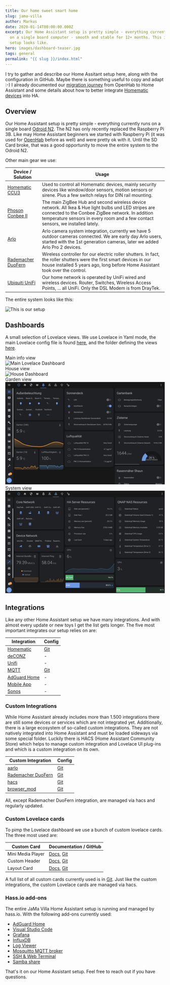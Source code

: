 ```yaml
---
title: Our home sweet smart home
slug: jama-villa
author: Markus
date: 2020-01-14T00:00:00.000Z
excerpt: Our Home Assistant setup is pretty simple - everything currently runs
  on a single board computer - smooth and stable for 12+ months. This is how our
  setup looks like.
hero: images/dashboard-teaser.jpg
tags: general
permalink: "{{ slug }}/index.html"
---
```

I try to gather and describe our Home Assitant setup here, along with the configuration in GitHub. Maybe there is something useful to copy and adapt :-) I already documented our [migration journey](/home-assistant/) from OpenHab to Home Assistant and some details about how to better integrate [Homematic devices](/home-assistant-display/) into HA.

## Overview

Our Home Assistant setup is pretty simple - everything currently runs on a single board [Odroid N2](https://www.hardkernel.com/shop/odroid-n2-with-4gbyte-ram/). The N2 has only recently replaced the Raspberry Pi 3B. Like may Home Assistant beginners we started with Raspberry Pi (it was used for [OpenHab](/home-assistant/) before as well) and were pretty ok with it. Until the SD Card broke, that was a good opportunity to move the entire system to the Odroid N2.

Other main gear we use:

| Device / Solution                                                                | Usage                                                                                                                                                                                                                                        |
| -------------------------------------------------------------------------------- | -------------------------------------------------------------------------------------------------------------------------------------------------------------------------------------------------------------------------------------------- |
| [Homematic CCU3](https://www.eq-3.com/start.html)                                | Used to control all Homematic devices, mainly security devices like window/door sensors, motion sensors or sirene. Plus a few switch relays for DIN rail mounting.                                                                           |
| [Phoson Conbee II](https://phoscon.de/en/conbee2)                                | The main ZigBee Hub and second wireless device network. All Ikea & Hue light bulbs und LED stripes are connected to the Conbee ZigBee network. In addition temperature sensors in every room and a few contact sensors, we installed lately. |
| [Arlo](https://www.arlo.com/)                                                    | Arlo camera system integration, currently we have 5 outdoor cameras connected. We are early day Arlo users, started with the 1st generation cameras, later we added Arlo Pro 2 devices.                                                      |
| [Rademacher DuoFern](https://www.rademacher.de/en/smart-home/smart-home-systeme) | Wireless controller for our electric roller shutters. In fact, the roller shutters were the first smart devices in our house installed 5 years ago, long before Home Assistant took over the control.                                        |
| [Ubiquiti UniFi](https://unifi-network.ui.com/)                                  | Our home network is operated by UniFi wired and wireless devices. Router, Switches, Wireless Access Points, ... all UniFi. Only the DSL Modem is from DrayTek.                                                                               |

The entire system looks like this:

<div className="Image__Medium">
  <img src="../images/setup.png" alt="This is our setup" />
</div>

## Dashboards

A small selection of Lovelace views. We use Lovelace in Yaml mode, the main Lovelace config file is found [here](https://github.com/mhaack/home-assistant-config/blob/master/config/ui-lovelace.yaml), and the folder defining the views [here](https://github.com/mhaack/home-assistant-config/tree/master/config/lovelace).

<figcaption>Main info view</figcaption>
<div className="Image__Medium">
  <img src="../images/dashboard-main.png" alt="Main Lovelace Dashboard" />
</div>

<figcaption>House view</figcaption>
<div className="Image__Medium">
  <img src="/images/dashboard-house.png" alt="House Dashboard" />
</div>

<figcaption>Garden view</figcaption>
<div className="Image__Medium">
  <img src="./images/dashboard-garden.png" alt="Garden Dashboard" />
</div>

<figcaption>System view</figcaption>
<div className="Image__Medium">
  <img src="./images/dashboard-system.png" alt="System Dashboard" />
</div>

## Integrations

Like any other Home Assistant setup we have many integrations. And with almost every update or new toys I get the list gets longer. The five most important integrates our setup relies on are:

| Integration                                                          | Config                                                                                                |
| -------------------------------------------------------------------- | ----------------------------------------------------------------------------------------------------- |
| [Homematic](https://www.home-assistant.io/components/homematic/)     | [Git](https://github.com/mhaack/home-assistant-config/blob/master/config/integrations/homematic.yaml) |
| [deCONZ](https://www.home-assistant.io/components/deconz/)           | \-                                                                                                    |
| [Unifi](https://www.home-assistant.io/components/unifi/)             | \-                                                                                                    |
| [MQTT](https://www.home-assistant.io/components/mqtt/)               | [Git](https://github.com/mhaack/home-assistant-config/blob/master/config/integrations/mqtt.yaml)      |
| [AdGuard Home](https://www.home-assistant.io/integrations/adguard/)  | \-                                                                                                    |
| [Mobile App](https://www.home-assistant.io/integrations/mobile_app/) | \-                                                                                                    |
| [Sonos](https://www.home-assistant.io/integrations/sonos)            | \-                                                                                                    |

<github url="https://github.com/mhaack/home-assistant-config/tree/master/config/integrations" title="The full list is available on Github"/>

### Custom Integrations

While Home Assistant already includes more than 1.500 integrations there are still some devices or services which are not integrated yet. Additionally, there is a large ecosystem of so-called custom integrations. They are not natively integrated into Home Assistant and must be loaded sideways via some special folder. Luckily there is HACS (Home Assistant Community Store) which helps to manage custom integration and Lovelace UI plug-ins and which is a custom integration on its own.

| Custom Integration                                             | Config                                                                                                  |
| -------------------------------------------------------------- | ------------------------------------------------------------------------------------------------------- |
| [aarlo](https://github.com/twrecked/hass-aarlo)                | [Git](https://github.com/mhaack/home-assistant-config/blob/master/config/integrations/aarlo.yaml)       |
| [Rademacher DuoFern](https://github.com/gluap/pyduofern)       | [Git](https://github.com/mhaack/home-assistant-config/blob/master/config/integrations/duofern.yaml)     |
| [hacs](https://github.com/custom-components/hacs)              | [Git](https://github.com/mhaack/home-assistant-config/blob/master/config/integrations/hacs.yaml)        |
| [browser_mod](https://github.com/thomasloven/hass-browser_mod) | [Git](https://github.com/mhaack/home-assistant-config/blob/master/config/integrations/browser_mod.yaml) |

All, except Rademacher DuoFern integration, are managed via hacs and regularly updated.

### Custom Lovelace cards

To pimp the Lovelace dashboard we use a bunch of custom lovelace cards. The three most used are:

| Custom Card       | Documentation / GitHub                                                                                                                                               |
| ----------------- | -------------------------------------------------------------------------------------------------------------------------------------------------------------------- |
| Mini Media Player | [Docs](https://community.home-assistant.io/t/lovelace-mini-media-player/68459), [Git](https://github.com/kalkih/mini-media-player)                                   |
| Custom Header     | [Docs](https://maykar.github.io/custom-header/#intro/intro), [Git](https://github.com/maykar/custom-header)                                                          |
| Layout Card       | [Docs](https://community.home-assistant.io/t/layout-card-take-control-of-where-your-cards-end-up/147805), [Git](https://github.com/thomasloven/lovelace-layout-card) |

A full list of all custom cards currently used is in [Git](https://github.com/mhaack/home-assistant-config/tree/master/config/lovelace/resources). Just like the custom integrations, the custom Lovelace cards are managed via hacs.

### Hass.io add-ons

The entire JaMa Villa Home Assistant setup is running and managed by hass.io. With the following add-ons currently used:

* [AdGuard Home](https://github.com/hassio-addons/addon-adguard-home)
* [Visual Studio Code](https://github.com/hassio-addons/addon-vscode)
* [Grafana](https://github.com/hassio-addons/addon-grafana)
* [InfluxDB](https://github.com/hassio-addons/addon-influxdb)
* [Log Viewer](https://github.com/hassio-addons/addon-log-viewer)
* [Mosquitto MQTT broker](https://home-assistant.io/addons/mosquitto/)
* [SSH & Web Terminal](https://github.com/hassio-addons/addon-ssh)
* [Samba share](https://home-assistant.io/addons/samba/)

That's it on our Home Assistant setup. Feel free to reach out if you have questions.